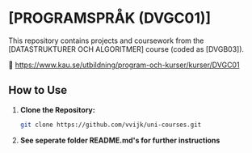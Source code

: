 
# [PROGRAMSPRÅK (DVGC01)]

This repository contains projects and coursework from the [DATASTRUKTURER OCH ALGORITMER] course (coded as [DVGB03]).

:link: https://www.kau.se/utbildning/program-och-kurser/kurser/DVGC01

## How to Use

1. **Clone the Repository:**
   ```bash
   git clone https://github.com/vvijk/uni-courses.git

2. **See seperate folder README.md's for further instructions**
